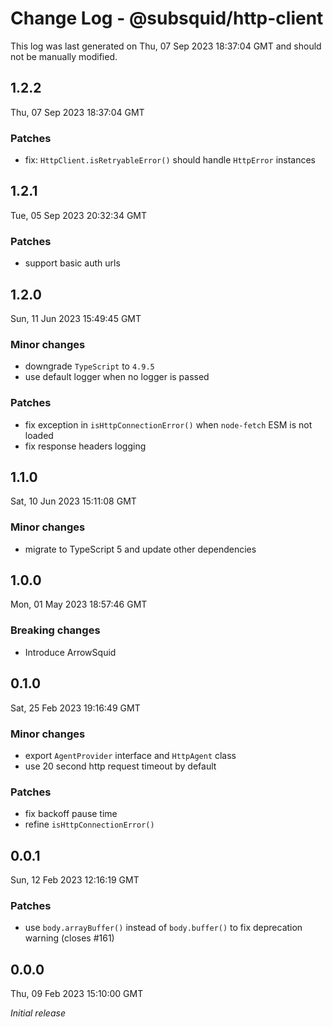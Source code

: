 # Change Log - @subsquid/http-client

This log was last generated on Thu, 07 Sep 2023 18:37:04 GMT and should not be manually modified.

## 1.2.2
Thu, 07 Sep 2023 18:37:04 GMT

### Patches

- fix: `HttpClient.isRetryableError()` should handle `HttpError` instances

## 1.2.1
Tue, 05 Sep 2023 20:32:34 GMT

### Patches

- support basic auth urls

## 1.2.0
Sun, 11 Jun 2023 15:49:45 GMT

### Minor changes

- downgrade `TypeScript` to `4.9.5`
- use default logger when no logger is passed

### Patches

- fix exception in `isHttpConnectionError()` when `node-fetch` ESM is not loaded
- fix response headers logging

## 1.1.0
Sat, 10 Jun 2023 15:11:08 GMT

### Minor changes

- migrate to TypeScript 5 and update other dependencies

## 1.0.0
Mon, 01 May 2023 18:57:46 GMT

### Breaking changes

- Introduce ArrowSquid

## 0.1.0
Sat, 25 Feb 2023 19:16:49 GMT

### Minor changes

- export `AgentProvider` interface and `HttpAgent` class
- use 20 second http request timeout by default

### Patches

- fix backoff pause time
- refine `isHttpConnectionError()`

## 0.0.1
Sun, 12 Feb 2023 12:16:19 GMT

### Patches

- use `body.arrayBuffer()` instead of `body.buffer()` to fix deprecation warning (closes #161)

## 0.0.0
Thu, 09 Feb 2023 15:10:00 GMT

_Initial release_


